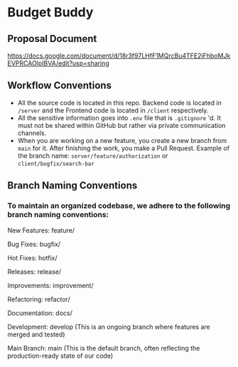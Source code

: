 # Budget Buddy

## Proposal Document

https://docs.google.com/document/d/18r3f97LHfF1MQrcBu4TFE2jFhboMJkEVPRCAOlpIBVA/edit?usp=sharing

## Workflow Conventions

- All the source code is located in this repo. Backend code is located in `/server` and the Frontend code is located in `/client` respectively.
- All the sensitive information goes into `.env` file that is `.gitignore` 'd. It must not be shared within GitHub but rather via private communication channels.
- When you are working on a new feature, you create a new branch from `main` for it. After finishing the work, you make a Pull Request. Example of the branch name: `server/feature/authorization` or `client/bugfix/search-bar`

## Branch Naming Conventions
### To maintain an organized codebase, we adhere to the following branch naming conventions:


New Features: feature/<feature-name>

Bug Fixes: bugfix/<bug-name>

Hot Fixes: hotfix/<hotfix-name>

Releases: release/<release-version>

Improvements: improvement/<improvement-name>

Refactoring: refactor/<component>

Documentation: docs/<what-to-document>

Development: develop (This is an ongoing branch where features are merged and tested)

Main Branch: main (This is the default branch, often reflecting the production-ready state of our code)

